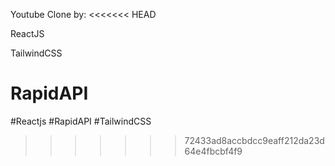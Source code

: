 Youtube Clone by:
<<<<<<< HEAD

ReactJS

TailwindCSS

RapidAPI
=======
#Reactjs
#RapidAPI
#TailwindCSS
>>>>>>> 72433ad8accbdcc9eaff212da23d64e4fbcbf4f9
